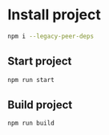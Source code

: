 # Install project

```bash
npm i --legacy-peer-deps
```

## Start project

```bash
npm run start
```

## Build project

```bash
npm run build
```
